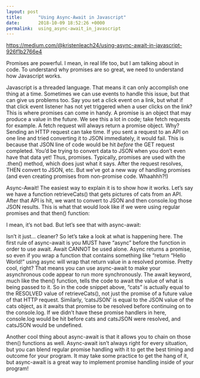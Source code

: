 ```yaml
---
layout: post
title:      "Using Async-Await in Javascript"
date:       2018-10-09 18:52:26 +0000
permalink:  using_async-await_in_javascript
---
```


https://medium.com/@kristenleach24/using-async-await-in-javascript-926f1b2766e4

Promises are powerful. I mean, in real life too, but I am talking about in code. To understand why promises are so great, we need to understand how Javascript works.

Javascript is a threaded language. That means it can only accomplish one thing at a time. Sometimes we can use events to handle this issue, but that can give us problems too. Say you set a click event on a link, but what if that click event listener has not yet triggered when a user clicks on the link? This is where promises can come in handy. A promise is an object that may produce a value in the future. We see this a lot in code; take fetch requests for example. A fetch request will always return a promise object. Why? Sending an HTTP request can take time. If you sent a request to an API on one line and tried converting it to JSON immediately, it would fail. This is because that JSON line of code would be hit *before* the GET request completed. You’d be trying to convert data to JSON when you don’t even have that data yet! Thus, promises. Typically, promises are used with the .then() method, which does just what it says. After the request resolves, THEN convert to JSON, etc. But we’ve got a new way of handling promises (and even creating promises from non-promise code. Whaahhh?!)

Async-Await! The easiest way to explain it is to show how it works. Let’s say we have a function retrieveCats() that gets pictures of cats from an API. After that API is hit, we want to convert to JSON and then console.log those JSON results. This is what that would look like if we were using regular promises and that then() function:


I mean, it’s not bad. But let’s see that with async-await:


Isn’t it just… cleaner? So let’s take a look at what is happening here. The first rule of async-await is you MUST have “async” before the function in order to use await. Await CANNOT be used alone. Async returns a promise, so even if you wrap a function that contains something like “return “Hello World!” using async will wrap that return value in a resolved promise. Pretty cool, right? That means you can use async-await to make your asynchronous code appear to run more synchronously. The await keyword, much like the then() function, tells the code to await the value of what is being passed to it. So in the code snippet above, “cats” is actually equal to the RESOLVED value of retrieveCats(), not just the promise of a future value of that HTTP request. Similarly, ‘catsJSON’ is equal to the JSON value of the cats object, as it awaits that promise to be resolved before continuing on to the console.log. If we didn’t have these promise handlers in here, console.log would be hit before cats and catsJSON were resolved, and catsJSON would be undefined.

Another cool thing about async-await is that it allows you to chain on those then() functions as well. Async-await isn’t always right for every situation, but you can blend regular promise handling with it to get the best timing and outcome for your program. It may take some practice to get the hang of it, but async-await is a great way to implement promise handling inside of your program!
